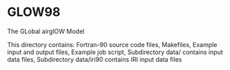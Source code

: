 # GLOW98
The GLobal airglOW Model

This directory contains:
   Fortran-90 source code files,
   Makefiles,
   Example input and output files,
   Example job script,
   Subdirectory data/ contains input data files,
   Subdirectory data/iri90 contains IRI input data files
